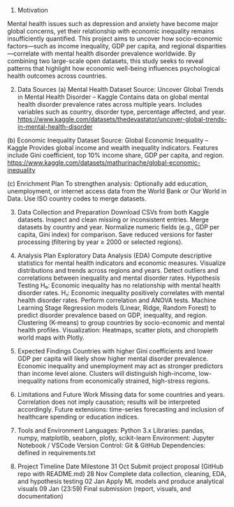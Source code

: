 1. Motivation

Mental health issues such as depression and anxiety have become major global concerns, yet their relationship with economic inequality remains insufficiently quantified.
This project aims to uncover how socio-economic factors—such as income inequality, GDP per capita, and regional disparities—correlate with mental health disorder prevalence worldwide.
By combining two large-scale open datasets, this study seeks to reveal patterns that highlight how economic well-being influences psychological health outcomes across countries.

2. Data Sources
(a) Mental Health Dataset
Source: Uncover Global Trends in Mental Health Disorder – Kaggle
Contains data on global mental health disorder prevalence rates across multiple years.
Includes variables such as country, disorder type, percentage affected, and year.
https://www.kaggle.com/datasets/thedevastator/uncover-global-trends-in-mental-health-disorder

(b) Economic Inequality Dataset
Source: Global Economic Inequality – Kaggle
Provides global income and wealth inequality indicators.
Features include Gini coefficient, top 10% income share, GDP per capita, and region.
https://www.kaggle.com/datasets/mathurinache/global-economic-inequality

(c) Enrichment Plan
To strengthen analysis:
Optionally add education, unemployment, or internet access data from the World Bank or Our World in Data.
Use ISO country codes to merge datasets.

3. Data Collection and Preparation
Download CSVs from both Kaggle datasets.
Inspect and clean missing or inconsistent entries.
Merge datasets by country and year.
Normalize numeric fields (e.g., GDP per capita, Gini index) for comparison.
Save reduced versions for faster processing (filtering by year ≥ 2000 or selected regions).

4. Analysis Plan
Exploratory Data Analysis (EDA)
Compute descriptive statistics for mental health indicators and economic measures.
Visualize distributions and trends across regions and years.
Detect outliers and correlations between inequality and mental disorder rates.
Hypothesis Testing
H₀: Economic inequality has no relationship with mental health disorder rates.
H₁: Economic inequality positively correlates with mental health disorder rates.
Perform correlation and ANOVA tests.
Machine Learning Stage
Regression models (Linear, Ridge, Random Forest) to predict disorder prevalence based on GDP, inequality, and region.
Clustering (K-means) to group countries by socio-economic and mental health profiles.
Visualization: Heatmaps, scatter plots, and choropleth world maps with Plotly.

5. Expected Findings
Countries with higher Gini coefficients and lower GDP per capita will likely show higher mental disorder prevalence.
Economic inequality and unemployment may act as stronger predictors than income level alone.
Clusters will distinguish high-income, low-inequality nations from economically strained, high-stress regions.

6. Limitations and Future Work
Missing data for some countries and years.
Correlation does not imply causation; results will be interpreted accordingly.
Future extensions: time-series forecasting and inclusion of healthcare spending or education indices.

7. Tools and Environment
Languages: Python 3.x
Libraries: pandas, numpy, matplotlib, seaborn, plotly, scikit-learn
Environment: Jupyter Notebook / VSCode
Version Control: Git & GitHub
Dependencies: defined in requirements.txt

8. Project Timeline
Date	Milestone
31 Oct	Submit project proposal (GitHub repo with README.md)
28 Nov	Complete data collection, cleaning, EDA, and hypothesis testing
02 Jan	Apply ML models and produce analytical visuals
09 Jan (23:59)	Final submission (report, visuals, and documentation)
